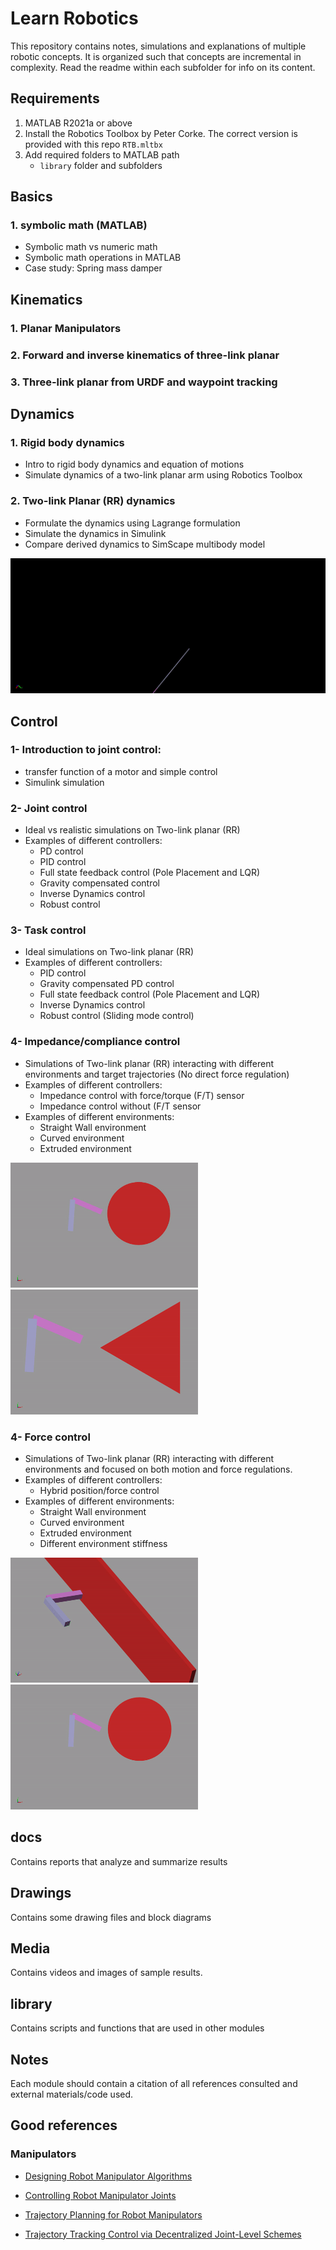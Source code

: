 # **Learn Robotics**
This repository contains notes, simulations and explanations of multiple robotic concepts. It is organized such that concepts are incremental in complexity.
Read the readme within each subfolder for info on its content.

## **Requirements**
1. MATLAB R2021a or above
2. Install the Robotics Toolbox by Peter Corke. The correct version is provided with this repo `RTB.mltbx`
3. Add required folders to MATLAB path
   - `library` folder and subfolders

## **Basics**
### 1. symbolic math (MATLAB)
- Symbolic math vs numeric math
- Symbolic math operations in MATLAB
- Case study: Spring mass damper
## **Kinematics**
###  1. Planar Manipulators
###  2. Forward and inverse kinematics of three-link planar
###  3. Three-link planar from URDF and waypoint tracking

## **Dynamics**
### 1. Rigid body dynamics
- Intro to rigid body dynamics and equation of motions
- Simulate dynamics of a two-link planar arm using Robotics Toolbox
### 2. Two-link Planar (RR) dynamics
- Formulate the dynamics using Lagrange formulation
- Simulate the dynamics in Simulink
- Compare derived dynamics to SimScape multibody model

![](media/twolink_planar_dynamics_1x_friction.gif)

## **Control**
### 1- Introduction to joint control: 
- transfer function of a motor and simple control
- Simulink simulation
### 2- Joint control
- Ideal vs realistic simulations on Two-link planar (RR)
- Examples of different controllers:
    - PD control
    - PID control
    - Full state feedback control (Pole Placement and LQR)
    - Gravity compensated control
    - Inverse Dynamics control
    - Robust control
### 3- Task control
- Ideal simulations on Two-link planar (RR)
- Examples of different controllers:
    - PID control
    - Gravity compensated PD control
    - Full state feedback control (Pole Placement and LQR)
    - Inverse Dynamics control
    - Robust control (Sliding mode control)

### 4- Impedance/compliance control
- Simulations of Two-link planar (RR) interacting with different environments and target trajectories (No direct force regulation)
- Examples of different controllers:
    - Impedance control with force/torque (F/T) sensor 
    - Impedance control without (F/T sensor 
- Examples of different environments:
    - Straight Wall environment
    - Curved environment
    - Extruded environment

<img src="media/impedance_control/sim_4_twolink_impedance_control_curved.gif" width="300" height="200"/> <img src="media/impedance_control/sim_4_twolink_impedance_control_extruded.gif" width="300" height="200"/>


### 4- Force control
- Simulations of Two-link planar (RR) interacting with different environments and focused on both motion and force regulations.
- Examples of different controllers:
    - Hybrid position/force control
- Examples of different environments:
    - Straight Wall environment
    - Curved environment
    - Extruded environment
    - Different environment stiffness

<img src="media/force_control/sim_5_twolink_force_control_wall.gif" width="300" height="200"/> <img src="media/force_control/sim_5_twolink_force_control_curved.gif" width="300" height="200"/>

## **docs**
  Contains reports that analyze and summarize results

## **Drawings**
Contains some drawing files and block diagrams

## **Media**
Contains videos and images of sample results.

## **library**
Contains scripts and functions that are used in other modules

## **Notes**
Each module should contain a citation of all references consulted and external materials/code used.

## **Good references**
### Manipulators
- [Designing Robot Manipulator Algorithms](https://www.mathworks.com/videos/matlab-and-simulink-robotics-arena-designing-robot-manipulator-algorithms-1515776491590.html?s_tid=vid_pers_recs)

- [Controlling Robot Manipulator Joints](https://www.mathworks.com/videos/matlab-and-simulink-robotics-arena-controlling-robot-manipulator-joints-1521714030608.html)
-  [Trajectory Planning for Robot Manipulators](https://www.mathworks.com/videos/trajectory-planning-for-robot-manipulators-1556705635398.html)

- [Trajectory Tracking Control via Decentralized Joint-Level Schemes](https://github.com/RickyMexx/ttc-decentralized)

